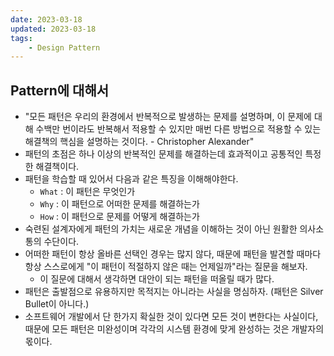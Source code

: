 ```yaml
---
date: 2023-03-18
updated: 2023-03-18
tags:
    - Design Pattern
---
```


## Pattern에 대해서
  - "모든 패턴은 우리의 환경에서 반복적으로 발생하는 문제를 설명하며, 이 문제에 대해 수백만 번이라도 반복해서 적용할 수 있지만 매번 다른 방법으로 적용할 수 있는 해결책의 핵심을 설명하는 것이다. - Christopher Alexander"
  - 패턴의 초점은 하나 이상의 반복적인 문제를 해결하는데 효과적이고 공통적인 특정한 해결책이다.
  - 패턴을 학습할 때 있어서 다음과 같은 특징을 이해해야한다.
    - `What` : 이 패턴은 무엇인가 
    - `Why` : 이 패턴으로 어떠한 문제를 해결하는가
    - `How` : 이 패턴으로 문제를 어떻게 해결하는가
- 숙련된 설계자에게 패턴의 가치는 새로운 개념을 이해하는 것이 아닌 원활한 의사소통의 수단이다.
- 어떠한 패턴이 항상 올바른 선택인 경우는 많지 않다, 때문에 패턴을 발견할 때마다 항상 스스로에게 "이 패턴이 적절하지 않은 때는 언제일까"라는 질문을 해보자.
  - 이 질문에 대해서 생각하면 대안이 되는 패턴을 떠올릴 때가 많다.
- 패턴은 출발점으로 유용하지만 목적지는 아니라는 사실을 명심하자. (패턴은 Silver Bullet이 아니다.)
- 소프트웨어 개발에서 단 한가지 확실한 것이 있다면 모든 것이 변한다는 사실이다, 때문에 모든 패턴은 미완성이며 각각의 시스템 환경에 맞게 완성하는 것은 개발자의 몫이다.